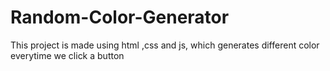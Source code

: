# Random-Color-Generator
This project is made using html ,css and js, which generates different color everytime we click a button
